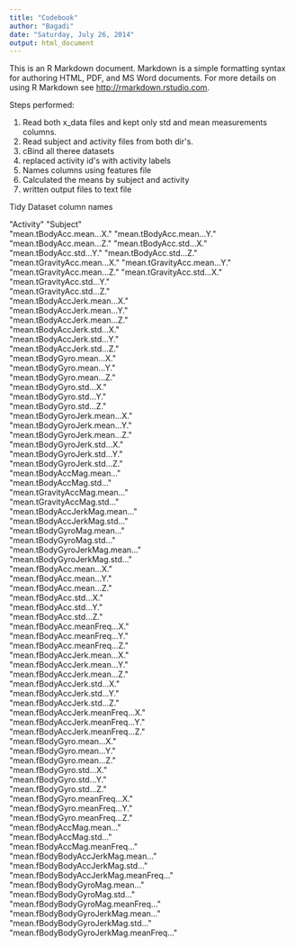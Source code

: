 ```yaml
---
title: "Codebook"
author: "Bagadi"
date: "Saturday, July 26, 2014"
output: html_document
---
```


This is an R Markdown document. Markdown is a simple formatting syntax for authoring HTML, PDF, and MS Word documents. For more details on using R Markdown see <http://rmarkdown.rstudio.com>.

Steps performed:
1. Read both x_data files and kept only std and mean measurements columns.
2. Read subject and activity files from both dir's.
3. cBind all theree datasets
4. replaced activity id's with activity labels
5. Names columns using features file
6. Calculated the means by subject and activity
7. written output files to text file


Tidy Dataset column names

"Activity"
"Subject"                             
"mean.tBodyAcc.mean...X." 
"mean.tBodyAcc.mean...Y."              
"mean.tBodyAcc.mean...Z."
"mean.tBodyAcc.std...X."               
"mean.tBodyAcc.std...Y." 
"mean.tBodyAcc.std...Z."               
"mean.tGravityAcc.mean...X."
"mean.tGravityAcc.mean...Y."           
"mean.tGravityAcc.mean...Z." 
"mean.tGravityAcc.std...X."       
"mean.tGravityAcc.std...Y."             
"mean.tGravityAcc.std...Z."            
"mean.tBodyAccJerk.mean...X."           
"mean.tBodyAccJerk.mean...Y."          
"mean.tBodyAccJerk.mean...Z."           
"mean.tBodyAccJerk.std...X."           
"mean.tBodyAccJerk.std...Y."            
"mean.tBodyAccJerk.std...Z."           
"mean.tBodyGyro.mean...X."              
"mean.tBodyGyro.mean...Y."             
"mean.tBodyGyro.mean...Z."              
"mean.tBodyGyro.std...X."              
"mean.tBodyGyro.std...Y."               
"mean.tBodyGyro.std...Z."              
"mean.tBodyGyroJerk.mean...X."          
"mean.tBodyGyroJerk.mean...Y."         
"mean.tBodyGyroJerk.mean...Z."          
"mean.tBodyGyroJerk.std...X."          
"mean.tBodyGyroJerk.std...Y."           
"mean.tBodyGyroJerk.std...Z."          
"mean.tBodyAccMag.mean..."              
"mean.tBodyAccMag.std..."              
"mean.tGravityAccMag.mean..."           
"mean.tGravityAccMag.std..."           
"mean.tBodyAccJerkMag.mean..."          
"mean.tBodyAccJerkMag.std..."          
"mean.tBodyGyroMag.mean..."             
"mean.tBodyGyroMag.std..."             
"mean.tBodyGyroJerkMag.mean..."         
"mean.tBodyGyroJerkMag.std..."         
"mean.fBodyAcc.mean...X."               
"mean.fBodyAcc.mean...Y."              
"mean.fBodyAcc.mean...Z."               
"mean.fBodyAcc.std...X."               
"mean.fBodyAcc.std...Y."                
"mean.fBodyAcc.std...Z."               
"mean.fBodyAcc.meanFreq...X."           
"mean.fBodyAcc.meanFreq...Y."          
"mean.fBodyAcc.meanFreq...Z."           
"mean.fBodyAccJerk.mean...X."          
"mean.fBodyAccJerk.mean...Y."           
"mean.fBodyAccJerk.mean...Z."          
"mean.fBodyAccJerk.std...X."            
"mean.fBodyAccJerk.std...Y."           
"mean.fBodyAccJerk.std...Z."            
"mean.fBodyAccJerk.meanFreq...X."      
"mean.fBodyAccJerk.meanFreq...Y."       
"mean.fBodyAccJerk.meanFreq...Z."      
"mean.fBodyGyro.mean...X."              
"mean.fBodyGyro.mean...Y."             
"mean.fBodyGyro.mean...Z."              
"mean.fBodyGyro.std...X."              
"mean.fBodyGyro.std...Y."               
"mean.fBodyGyro.std...Z."              
"mean.fBodyGyro.meanFreq...X."          
"mean.fBodyGyro.meanFreq...Y."         
"mean.fBodyGyro.meanFreq...Z."          
"mean.fBodyAccMag.mean..."             
"mean.fBodyAccMag.std..."               
"mean.fBodyAccMag.meanFreq..."         
"mean.fBodyBodyAccJerkMag.mean..."      
"mean.fBodyBodyAccJerkMag.std..."      
"mean.fBodyBodyAccJerkMag.meanFreq..."  
"mean.fBodyBodyGyroMag.mean..."        
"mean.fBodyBodyGyroMag.std..."          
"mean.fBodyBodyGyroMag.meanFreq..."    
"mean.fBodyBodyGyroJerkMag.mean..."     
"mean.fBodyBodyGyroJerkMag.std..."     
"mean.fBodyBodyGyroJerkMag.meanFreq..."

